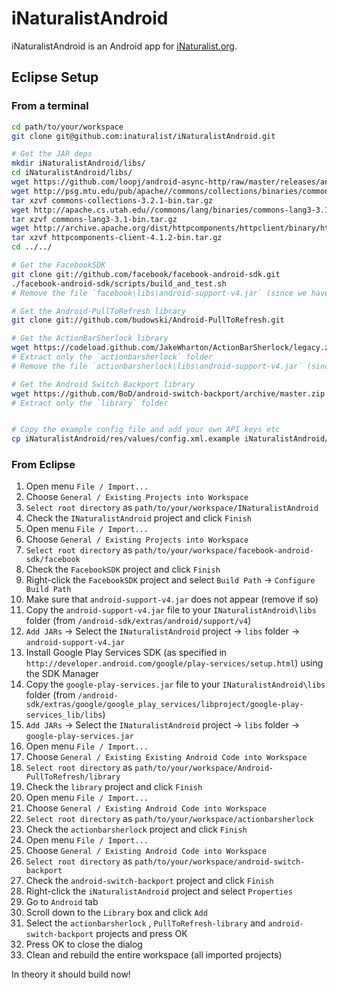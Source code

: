 # iNaturalistAndroid

iNaturalistAndroid is an Android app for [iNaturalist.org](http://www.inaturalist.org).

## Eclipse Setup

### From a terminal

```bash
cd path/to/your/workspace
git clone git@github.com:inaturalist/iNaturalistAndroid.git

# Get the JAR deps
mkdir iNaturalistAndroid/libs/
cd iNaturalistAndroid/libs/
wget https://github.com/loopj/android-async-http/raw/master/releases/android-async-http-1.3.1.jar
wget http://psg.mtu.edu/pub/apache//commons/collections/binaries/commons-collections-3.2.1-bin.tar.gz
tar xzvf commons-collections-3.2.1-bin.tar.gz
wget http://apache.cs.utah.edu//commons/lang/binaries/commons-lang3-3.1-bin.tar.gz
tar xzvf commons-lang3-3.1-bin.tar.gz
wget http://archive.apache.org/dist/httpcomponents/httpclient/binary/httpcomponents-client-4.1.2-bin.tar.gz
tar xzvf httpcomponents-client-4.1.2-bin.tar.gz
cd ../../

# Get the FacebookSDK
git clone git://github.com/facebook/facebook-android-sdk.git
./facebook-android-sdk/scripts/build_and_test.sh
# Remove the file `facebook\libs\android-support-v4.jar` (since we have a newer copy of that file within our iNat project)

# Get the Android-PullToRefresh library
git clone git://github.com/budowski/Android-PullToRefresh.git

# Get the ActionBarSherlock library
wget https://codeload.github.com/JakeWharton/ActionBarSherlock/legacy.zip/4.4.0
# Extract only the `actionbarsherlock` folder
# Remove the file `actionbarsherlock\libs\android-support-v4.jar` (since we have a newer copy of that file within our iNat project)

# Get the Android Switch Backport library
wget https://github.com/BoD/android-switch-backport/archive/master.zip
# Extract only the `library` folder


# Copy the example config file and add your own API keys etc
cp iNaturalistAndroid/res/values/config.xml.example iNaturalistAndroid/res/values/config.xml
```

### From Eclipse

1. Open menu `File / Import...`
1. Choose `General / Existing Projects into Workspace`
1. `Select root directory` as `path/to/your/workspace/INaturalistAndroid`
1. Check the `INaturalistAndroid` project and click `Finish`
1. Open menu `File / Import...`
1. Choose `General / Existing Projects into Workspace`
1. `Select root directory` as `path/to/your/workspace/facebook-android-sdk/facebook`
1. Check the `FacebookSDK` project and click `Finish`
1. Right-click the `FacebookSDK` project and select `Build Path` -> `Configure Build Path`
1. Make sure that `android-support-v4.jar` does not appear (remove if so)
1. Copy the `android-support-v4.jar` file to your `INaturalistAndroid\libs` folder (from `/android-sdk/extras/android/support/v4`)
1. `Add JARs` -> Select the `INaturalistAndroid` project -> `libs` folder -> `android-support-v4.jar`
1. Install Google Play Services SDK (as specified in `http://developer.android.com/google/play-services/setup.html`) using the SDK Manager
1. Copy the `google-play-services.jar` file to your `INaturalistAndroid\libs` folder (from `/android-sdk/extras/google/google_play_services/libproject/google-play-services_lib/libs`)
1. `Add JARs` -> Select the `INaturalistAndroid` project -> `libs` folder -> `google-play-services.jar`
1. Open menu `File / Import...`
1. Choose `General / Existing Existing Android Code into Workspace`
1. `Select root directory` as `path/to/your/workspace/Android-PullToRefresh/library`
1. Check the `library` project and click `Finish`
1. Open menu `File / Import...`
1. Choose `General / Existing Android Code into Workspace`
1. `Select root directory` as `path/to/your/workspace/actionbarsherlock`
1. Check the `actionbarsherlock` project and click `Finish`
1. Open menu `File / Import...`
1. Choose `General / Existing Android Code into Workspace`
1. `Select root directory` as `path/to/your/workspace/android-switch-backport`
1. Check the `android-switch-backport` project and click `Finish`
1. Right-click the `iNaturalistAndroid` project and select `Properties`
1. Go to `Android` tab
1. Scroll down to the `Library` box and click `Add`
1. Select the `actionbarsherlock` , `PullToRefresh-library` and `android-switch-backport` projects and press OK
1. Press OK to close the dialog
1. Clean and rebuild the entire workspace (all imported projects)

In theory it should build now!
